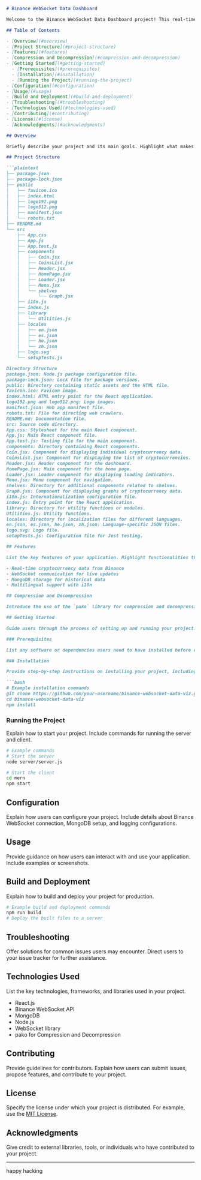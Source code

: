 ```markdown
# Binance WebSocket Data Dashboard

Welcome to the Binance WebSocket Data Dashboard project! This real-time cryptocurrency dashboard fetches data from Binance WebSocket, displays it using WebSocket, and stores the data in MongoDB. Users can explore specific coins, and the application generates graphs depicting the coin's performance over time.

## Table of Contents

- [Overview](#overview)
- [Project Structure](#project-structure)
- [Features](#features)
- [Compression and Decompression](#compression-and-decompression)
- [Getting Started](#getting-started)
  - [Prerequisites](#prerequisites)
  - [Installation](#installation)
  - [Running the Project](#running-the-project)
- [Configuration](#configuration)
- [Usage](#usage)
- [Build and Deployment](#build-and-deployment)
- [Troubleshooting](#troubleshooting)
- [Technologies Used](#technologies-used)
- [Contributing](#contributing)
- [License](#license)
- [Acknowledgments](#acknowledgments)

## Overview

Briefly describe your project and its main goals. Highlight what makes your project unique or stand out.

## Project Structure

```plaintext
├── package.json
├── package-lock.json
├── public
│   ├── favicon.ico
│   ├── index.html
│   ├── logo192.png
│   ├── logo512.png
│   ├── manifest.json
│   └── robots.txt
├── README.md
└── src
    ├── App.css
    ├── App.js
    ├── App.test.js
    ├── components
    │   ├── Coin.jsx
    │   ├── CoinsList.jsx
    │   ├── Header.jsx
    │   ├── HomePage.jsx
    │   ├── Loader.jsx
    │   ├── Menu.jsx
    │   └── shelves
    │       └── Graph.jsx
    ├── i18n.js
    ├── index.js
    ├── library
    │   └── Utilities.js
    ├── locales
    │   ├── en.json
    │   ├── es.json
    │   ├── he.json
    │   └── zh.json
    ├── logo.svg
    └── setupTests.js

Directory Structure
package.json: Node.js package configuration file.
package-lock.json: Lock file for package versions.
public: Directory containing static assets and the HTML file.
favicon.ico: Favicon image.
index.html: HTML entry point for the React application.
logo192.png and logo512.png: Logo images.
manifest.json: Web app manifest file.
robots.txt: File for directing web crawlers.
README.md: Documentation file.
src: Source code directory.
App.css: Stylesheet for the main React component.
App.js: Main React component file.
App.test.js: Testing file for the main component.
components: Directory containing React components.
Coin.jsx: Component for displaying individual cryptocurrency data.
CoinsList.jsx: Component for displaying the list of cryptocurrencies.
Header.jsx: Header component for the dashboard.
HomePage.jsx: Main component for the home page.
Loader.jsx: Loader component for displaying loading indicators.
Menu.jsx: Menu component for navigation.
shelves: Directory for additional components related to shelves.
Graph.jsx: Component for displaying graphs of cryptocurrency data.
i18n.js: Internationalization configuration file.
index.js: Entry point for the React application.
library: Directory for utility functions or modules.
Utilities.js: Utility functions.
locales: Directory for localization files for different languages.
en.json, es.json, he.json, zh.json: Language-specific JSON files.
logo.svg: Logo file.
setupTests.js: Configuration file for Jest testing.

## Features

List the key features of your application. Highlight functionalities that make your project valuable and unique.

- Real-time cryptocurrency data from Binance
- WebSocket communication for live updates
- MongoDB storage for historical data
- Multilingual support with i18n

## Compression and Decompression

Introduce the use of the `pako` library for compression and decompression. Explain how it enhances data transfer efficiency.

## Getting Started

Guide users through the process of setting up and running your project.

### Prerequisites

List any software or dependencies users need to have installed before running your project.

### Installation

Provide step-by-step instructions on installing your project, including any commands or configurations needed.

```bash
# Example installation commands
git clone https://github.com/your-username/binance-websocket-data-viz.git
cd binance-websocket-data-viz
npm install
```

### Running the Project

Explain how to start your project. Include commands for running the server and client.

```bash
# Example commands
# Start the server
node server/server.js

# Start the client
cd mern
npm start
```

## Configuration

Explain how users can configure your project. Include details about Binance WebSocket connection, MongoDB setup, and logging configurations.

## Usage

Provide guidance on how users can interact with and use your application. Include examples or screenshots.

## Build and Deployment

Explain how to build and deploy your project for production.

```bash
# Example build and deployment commands
npm run build
# Deploy the built files to a server
```

## Troubleshooting

Offer solutions for common issues users may encounter. Direct users to your issue tracker for further assistance.

## Technologies Used

List the key technologies, frameworks, and libraries used in your project.

- React.js
- Binance WebSocket API
- MongoDB
- Node.js
- WebSocket library
- pako for Compression and Decompression

## Contributing

Provide guidelines for contributors. Explain how users can submit issues, propose features, and contribute to your project.

## License

Specify the license under which your project is distributed. For example, use the [MIT License](LICENSE.md).

## Acknowledgments

Give credit to external libraries, tools, or individuals who have contributed to your project.

---
happy hacking
```
